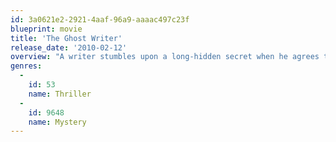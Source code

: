 ```yaml
---
id: 3a0621e2-2921-4aaf-96a9-aaaac497c23f
blueprint: movie
title: 'The Ghost Writer'
release_date: '2010-02-12'
overview: "A writer stumbles upon a long-hidden secret when he agrees to help former British Prime Minister Adam Lang complete his memoirs on a remote island after the politician's assistant drowns in a mysterious accident. In director Roman Polanski's tense drama, the author realizes that his discovery threatens some very powerful people who will do anything to ensure that certain episodes from Lang's past remain buried."
genres:
  -
    id: 53
    name: Thriller
  -
    id: 9648
    name: Mystery
---
```

